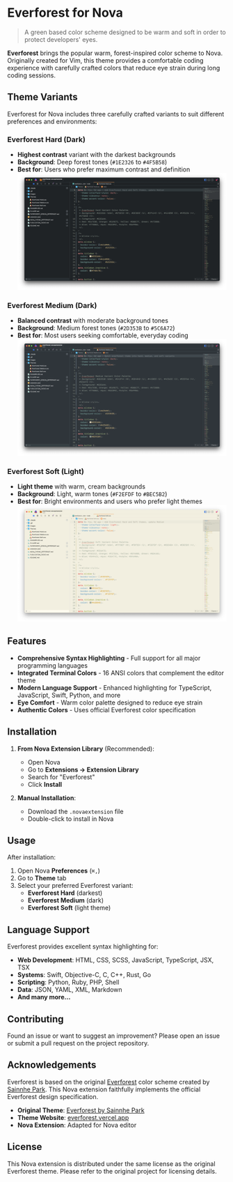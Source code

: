 # Everforest for Nova

> A green based color scheme designed to be warm and soft in order to protect developers' eyes.

**Everforest** brings the popular warm, forest-inspired color scheme to Nova. Originally created for Vim, this theme provides a comfortable coding experience with carefully crafted colors that reduce eye strain during long coding sessions.

## Theme Variants

Everforest for Nova includes three carefully crafted variants to suit different preferences and environments:

### **Everforest Hard** (Dark)
- **Highest contrast** variant with the darkest backgrounds
- **Background**: Deep forest tones (`#1E2326` to `#4F5B58`)
- **Best for**: Users who prefer maximum contrast and definition
![Everforest Hard](Images/screenshots/Everforest%20Hard.png)

### **Everforest Medium** (Dark)
- **Balanced contrast** with moderate background tones
- **Background**: Medium forest tones (`#2D353B` to `#5C6A72`)
- **Best for**: Most users seeking comfortable, everyday coding
![Everforest Medium](Images/screenshots/Everforest%20Medium.png)

### **Everforest Soft** (Light)
- **Light theme** with warm, cream backgrounds
- **Background**: Light, warm tones (`#F2EFDF` to `#BEC5B2`)
- **Best for**: Bright environments and users who prefer light themes
![Everforest Soft](Images/screenshots/Everforst%20Soft.png)

## Features

- **Comprehensive Syntax Highlighting** - Full support for all major programming languages
- **Integrated Terminal Colors** - 16 ANSI colors that complement the editor theme
- **Modern Language Support** - Enhanced highlighting for TypeScript, JavaScript, Swift, Python, and more
- **Eye Comfort** - Warm color palette designed to reduce eye strain
- **Authentic Colors** - Uses official Everforest color specification

## Installation

1. **From Nova Extension Library** (Recommended):
   - Open Nova
   - Go to **Extensions → Extension Library**
   - Search for "Everforest"
   - Click **Install**

2. **Manual Installation**:
   - Download the `.novaextension` file
   - Double-click to install in Nova

## Usage

After installation:

1. Open Nova **Preferences** (`⌘,`)
2. Go to **Theme** tab
3. Select your preferred Everforest variant:
   - **Everforest Hard** (darkest)
   - **Everforest Medium** (dark)
   - **Everforest Soft** (light theme)

## Language Support

Everforest provides excellent syntax highlighting for:

- **Web Development**: HTML, CSS, SCSS, JavaScript, TypeScript, JSX, TSX
- **Systems**: Swift, Objective-C, C, C++, Rust, Go
- **Scripting**: Python, Ruby, PHP, Shell
- **Data**: JSON, YAML, XML, Markdown
- **And many more...**

## Contributing

Found an issue or want to suggest an improvement? Please open an issue or submit a pull request on the project repository.

## Acknowledgements

Everforest is based on the original [Everforest](https://github.com/sainnhe/everforest) color scheme created by [Sainnhe Park](https://github.com/sainnhe). This Nova extension faithfully implements the official Everforest design specification.

- **Original Theme**: [Everforest by Sainnhe Park](https://github.com/sainnhe/everforest)
- **Theme Website**: [everforest.vercel.app](https://everforest.vercel.app/)
- **Nova Extension**: Adapted for Nova editor

## License

This Nova extension is distributed under the same license as the original Everforest theme. Please refer to the original project for licensing details.